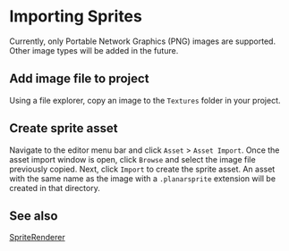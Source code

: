 # Importing Sprites

Currently, only Portable Network Graphics (PNG) images are supported. Other image types will be added in the future.

## Add image file to project

Using a file explorer, copy an image to the `Textures` folder in your project.

## Create sprite asset

Navigate to the editor menu bar and click `Asset` > `Asset Import`. Once the asset import window is open, click `Browse` and select the image file previously copied. Next, click `Import` to create the sprite asset. An asset with the same name as the image with a `.planarsprite` extension will be created in that directory.

## See also

[SpriteRenderer](../docs/components/SpriteRenderer.md)
